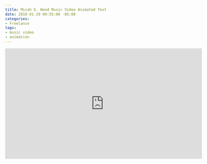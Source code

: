 ```yaml
---
title: Micah E. Wood Music Video Animated Text
date: 2018-01-29 09:55:00 -05:00
categories:
- Freelance
tags:
- music video
- animation
---
```


<div class="video-widescreen">
	<iframe src="https://player.vimeo.com/video/254713554?&loop=1" width="640" height="360" frameborder="0" webkitallowfullscreen mozallowfullscreen allowfullscreen allow="autoplay" background="1"></iframe>
</div>
